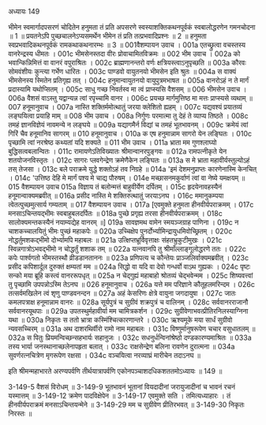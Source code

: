 अध्यायः 149

भीमेन स्वमार्गादपसरणं चोदितेन हनुमता तं प्रति अपसरणे स्वस्याशक्तिकथनपूर्वकं स्वबालोद्धरणेन गमनचोदना ॥ 1 ॥ प्रयतनेऽपि पुच्छचालनेऽप्यसमर्थेन भीमेन तं प्रति तत्प्रभवादिप्रश्नः ॥ 2 ॥ हनुमता स्वप्रभवादिकथनपूर्वकं रामकथाकथनारम्भः ॥ 3 ॥
001वैशम्पायन उवाच ।
001a एतच्छ्रुत्वा वचस्तस्य वानरेन्द्रस्य धीमतः ।
001c भीमसेनस्तदा वीरः प्रोवाचामितविक्रमः ॥
002 भीम उवाच ।
002a को भवान्किन्निमित्तं वा वानरं वपुराश्रितः ।
002c ब्राह्मणानन्तरो वर्णः क्षत्रियस्त्वाऽनुपृच्छति ॥
003a कौरवः सोमवंशीयः कुन्त्या गर्भेण धारितः ।
003c पाण्डवो वायुतनयो भीमसेन इति श्रुतः ॥
004a स वाक्यं भीमसेनस्य स्मितेन प्रतिगृह्य तत् ।
004c हनुमान्वायुतनयो वायुपुत्रमभाषत ॥
005a वानरोऽहं न ते मार्गं प्रदास्यामि यथोप्सितम् ।
005c साधु गच्छ निवर्तस्व मा त्वं प्राप्स्यसि वैशसम् ॥
006 भीमसेन उवाच ।
006a वैशसं वाऽस्तु यद्वान्यन्न त्वां रपृच्चामि वानर ।
006c प्रयच्छ मार्गमुत्तिष्ठ मा मत्तः प्राप्स्यसे व्यथाम् ॥
007 हनूमानुवाच ।
007a नास्ति शक्तिर्ममोत्थातुं जरया क्लेशितो ह्यहम् ।
007c यद्यवश्यं प्रयातव्यं लङ्घयित्वा प्रयाहि माम् ॥
008 भीम उवाच ।
008a निर्गुणः परमात्मा तु देहं ते व्याप्य तिष्ठते ।
008c तमहं ज्ञानविज्ञेयं नावमन्ये न लङ्घये ॥
009a यद्यागमैर्न विद्यां च तमहं भूतभावनम् ।
009c क्रमेयं त्वां गिरिं चैव हनूमानिव सागरम् ॥
010 हनूमानुवाच ।
010a क एष हनुमान्नाम सागरो येन लङ्घितः ।
010c पृच्छामि त्वां नरश्रेष्ठ कथ्यतां यदि शक्यते ॥
011 भीम उवाच ।
011a भ्राता मम गुणश्लाघ्यो बुद्धिसत्वबलान्वितः ।
011c रामायणेऽतिविख्यातः श्रीमान्वानरपुङ्गवः ॥
012a रामपत्नीकृते येन शतयोजनविस्तृतः ।
012c सागरः प्लवगेन्द्रेण क्रमेणैकेन लङ्घितः ॥
013a स मे भ्राता महावीर्यस्तुल्योऽहं तस् तेजसा ।
013c बले पराक्रमे युद्धे शक्तोऽहं तव निग्रहे ॥
014a \'इमं देशमनुप्राप्तः कारणेनास्मि केनचित् ।
014c \'उत्तिष्ठ देहि मे मार्गं पश्य मे चाद्य पौरुषम् ।
014e मच्छासनमकुर्वाणं त्वां वा नेष्ये यमक्षयम् ॥
015 वैशम्पायन उवाच
015a विज्ञाय तं बलोन्मत्तं बाहुवीर्येण दर्पितम् ।
015c हृदयेनावहस्यैनं हनूमान्वाक्यमब्रवीत् ॥
016a प्रसीद नास्ति मे शक्तिरुत्थातुं जरयाऽनघ ।
016c ममानुकम्पया त्वेतत्पुच्छमुत्सार्य गम्यताम् ॥
017 वैशम्पायन उवाच ।
017a [एवमुक्ते हनुमता हीनवीर्यपराक्रमम् ।
017c मनसाऽचिन्तयद्भीमः स्वबाहुबलदर्पितः ॥
018a पुच्छे प्रगृह्य तरसा हीनवीर्यपराक्रमम् ।
018c सालोक्यमन्तकस्यैनं नयाम्यद्येह वानरम् ॥]
019a सावज्ञमथ वामेन स्मयञ्जग्राह पाणिना ।
019c न चाशकच्चालयितुं भीमः पुच्छं महाकपेः ॥
020a उच्चिक्षेप पुनर्दोर्भ्यामिन्द्रायुधमिवोच्छ्रितम् ।
020c नोद्धर्तुमशकद्भीमो दोर्भ्यामपि महाबलः ॥
021a उत्क्षिप्तभ्रूर्विवृत्ताक्षः संहतभ्रुकुटीमुखः ।
021c स्विन्नगात्रोऽभवद्भीमो न चोद्धर्तुं शशाक तम् ॥
022a यत्नवानपि तु श्रीमाँल्लाङ्गूलोद्धरणे ततः ।
022c कपेः पार्श्वगतो भीमस्तस्थौ व्रीडडानताननः ॥
023a प्रणिपत्य च कौन्तेयः प्राञ्जलिर्वाक्यमब्रवीत् ।
023c प्रसीद कपिशार्दूल दुरुक्तं क्षम्यतां मम ॥
024a सिद्धो वा यदि वा देवो गन्धर्वो वाऽथ गुह्यकः ।
024c पृष्टः सन्को मया ब्रूहि कस्त्वं वानररूपधृत् ॥
025a न चेद्गुह्यं महाबाहो श्रोतव्यं चेद्भवेन्मम ।
025c शिष्यवत्त्वां तु पृच्छामि उपपन्नोऽस्मि तेऽनघ ॥
026  हनूमानुवाच ।
026a यत्ते मम परिज्ञाने कौतूहलमरिन्दम ।
026c तत्सर्वमखिलेन त्वं शृणु पाण्डवनन्दन ॥
027a अहं केसरिणः क्षेत्रे वायुना जगदायुषा ।
027c जातः कमलपत्राक्ष हनूमान्नाम वानरः ॥
028a सूर्यपुत्रं च सुग्रीवं शक्रपुत्रं च वालिनम् ।
028c सर्ववानरराजानौ सर्ववानरयूथपाः ॥
029a उपतस्थुर्महावीर्या मम चामित्रकर्शन ।
029c सुग्रीवेणाभवत्प्रीतिरनिलस्याग्निना यथा ॥
030a निकृतः स ततो भ्रात्रा कस्मिंश्चित्कारणान्तरे ।
030c ऋश्यमूके मया सार्धं सुग्रीवो न्यवसच्चिरम् ॥
031a अथ दाशरथिर्वीरो रामो नाम महाबलः ।
031c विष्णुर्मानुषरूपेण चचार वसुधातलम् ॥
032a स पितुः प्रियमन्विच्छन्सहभार्यः सहानुजः ।
032c सधनुर्धन्विनांश्रेष्ठो दण्डकारण्यमाश्रितः ॥
033a तस्य भार्या जनस्थानाच्छलेनापहृता बलात् ।
033c राक्षसेन्द्रेण बलिना रावणेन दुरात्मना ॥
034a सुवर्णरत्नचित्रेण मृगरूपेण रक्षसा ।
034c वञ्चयित्वा नरव्याघ्रं मारीचेन तदाऽनघ ॥

इति श्रीमन्महाभारते अरण्यपर्वणि तीर्थयात्रापर्वणि एकोनपञ्चाशदधिकशततमोऽध्यायः ॥ 149 ॥

3-149-5 वैशसं विरोधम् ॥ 3-149-9 भूतभावनं भूतानां वियदादीनां जरायुजादीनां च भावनं रचनं यस्मात्तम् ॥ 3-149-12 क्रमेण पादविक्षेपेन ॥ 3-149-17 एवमुक्ते सति । तमित्यध्याहारः । तं हीनवीर्यपराक्रमं मनसाऽचिन्तयन्मेने ॥ 3-149-29 मम च सुग्रीवेण प्रीतिरभवत् ॥ 3-149-30 निकृतः निरस्तः ॥